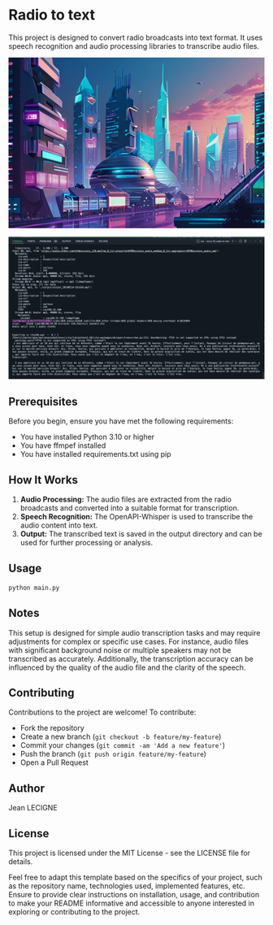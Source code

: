 # Radio to text

This project is designed to convert radio broadcasts into text format. It uses speech recognition and audio processing libraries to transcribe audio files.

![rag_img](../maydays/static/img/project_img/radio_to_text.jpg)


![response_img](../maydays/static/img/project_img/radio_to_text.png)

## Prerequisites

Before you begin, ensure you have met the following requirements:

* You have installed Python 3.10 or higher
* You have ffmpef installed
* You have installed requirements.txt using pip

## How It Works

1. **Audio Processing:** The audio files are extracted from the radio broadcasts and converted into a suitable format for transcription.
2. **Speech Recognition:** The OpenAPI-Whisper is used to transcribe the audio content into text.
3. **Output:** The transcribed text is saved in the output directory and can be used for further processing or analysis.

## Usage

```bash
python main.py
```

## Notes
This setup is designed for simple audio transcription tasks and may require adjustments for complex or specific use cases. For instance, audio files with significant background noise or multiple speakers may not be transcribed as accurately. Additionally, the transcription accuracy can be influenced by the quality of the audio file and the clarity of the speech.

## Contributing
Contributions to the project are welcome! To contribute:

* Fork the repository
* Create a new branch (`git checkout -b feature/my-feature`)
* Commit your changes (`git commit -am 'Add a new feature'`)
* Push the branch (`git push origin feature/my-feature`)
* Open a Pull Request

## Author
Jean LECIGNE

## License
This project is licensed under the MIT License - see the LICENSE file for details.

Feel free to adapt this template based on the specifics of your project, such as the repository name, technologies used, implemented features, etc. Ensure to provide clear instructions on installation, usage, and contribution to make your README informative and accessible to anyone interested in exploring or contributing to the project.
